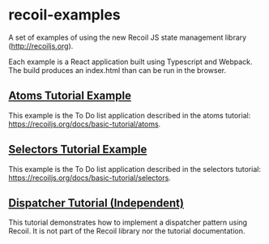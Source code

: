 # recoil-examples
A set of examples of using the new Recoil JS state management library (http://recoiljs.org).

Each example is a React application built using Typescript and Webpack.  The build produces an index.html than can be run in the browser.

## [Atoms Tutorial Example](/atoms-tutorial/)
This example is the To Do list application described in the atoms tutorial: https://recoiljs.org/docs/basic-tutorial/atoms. 

## [Selectors Tutorial Example](/selectors-tutorial/)
This example is the To Do list application described in the selectors tutorial: https://recoiljs.org/docs/basic-tutorial/selectors. 

## [Dispatcher Tutorial (Independent)](/dispatcher-tutorial/)
This tutorial demonstrates how to implement a dispatcher pattern using Recoil. It is not part of the Recoil library nor the tutorial documentation.